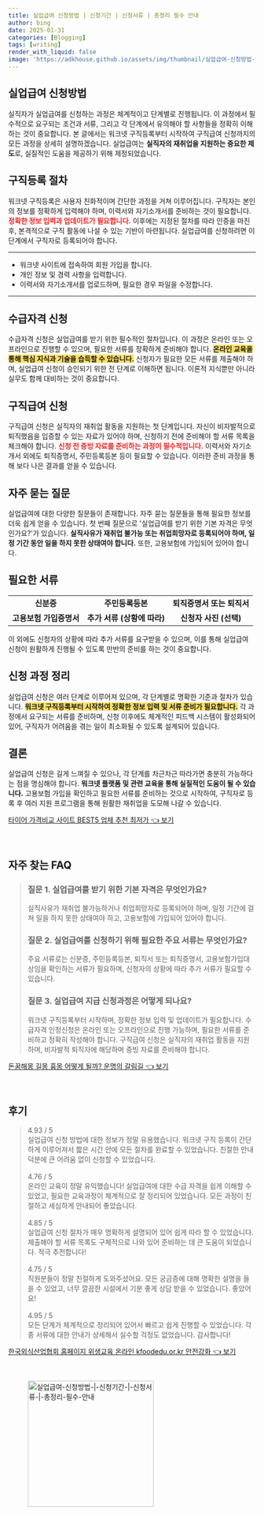 ```yaml
---
title: 실업급여 신청방법 | 신청기간 | 신청서류 | 총정리 필수 안내
author: bing
date: 2025-01-31
categories: [Blogging]
tags: [writing]
render_with_liquid: false
image: 'https://adkhouse.github.io/assets/img/thumbnail/실업급여-신청방법-|-신청기간-|-신청서류-|-총정리-필수-안내.webp'
---
```



<h2 id='실업급여_신청방법'>실업급여 신청방법</h2>

<p>실직자가 실업급여를 신청하는 과정은 체계적이고 단계별로 진행됩니다. 이 과정에서 필수적으로 요구되는 조건과 서류, 그리고 각 단계에서 유의해야 할 사항들을 정확히 이해하는 것이 중요합니다. 본 글에서는 워크넷 구직등록부터 시작하여 구직급여 신청까지의 모든 과정을 상세히 설명하겠습니다. 실업급여는 <b>실직자의 재취업을 지원하는 중요한 제도</b>로, 실질적인 도움을 제공하기 위해 제정되었습니다.</p>

<h2 id='구직등록_절차'>구직등록 절차</h2>

<p>워크넷 구직등록은 사용자 친화적이며 간단한 과정을 거쳐 이루어집니다. 구직자는 본인의 정보를 정확하게 입력해야 하며, 이력서와 자기소개서를 준비하는 것이 필요합니다. <b><span style="color: #ee2323;">정확한 정보 입력과 업데이트가 필요합니다.</span></b> 이후에는 지정된 절차를 따라 인증을 마친 후, 본격적으로 구직 활동에 나설 수 있는 기반이 마련됩니다. 실업급여를 신청하려면 이 단계에서 구직자로 등록되어야 합니다.</p>

<hr />

<ul>
    <li>워크넷 사이트에 접속하여 회원 가입을 합니다.</li>
    <li>개인 정보 및 경력 사항을 입력합니다.</li>
    <li>이력서와 자기소개서를 업로드하며, 필요한 경우 파일을 수정합니다.</li>
</ul>

<hr />

<h2 id='수급자격신청'>수급자격 신청</h2>

<p>수급자격 신청은 실업급여를 받기 위한 필수적인 절차입니다. 이 과정은 온라인 또는 오프라인으로 진행할 수 있으며, 필요한 서류를 정확하게 준비해야 합니다. <b><span style="background-color: #ffe066;">온라인 교육을 통해 핵심 지식과 기술을 습득할 수 있습니다.</span></b> 신청자가 필요한 모든 서류를 제출해야 하며, 실업급여 신청이 승인되기 위한 전 단계로 이해하면 됩니다. 이론적 지식뿐만 아니라 실무도 함께 대비하는 것이 중요합니다.</p>

<h2 id='구직급여_신청'>구직급여 신청</h2>

<p>구직급여 신청은 실직자의 재취업 활동을 지원하는 첫 단계입니다. 자신이 비자발적으로 퇴직했음을 입증할 수 있는 자료가 있어야 하며, 신청하기 전에 준비해야 할 서류 목록을 체크해야 합니다. <b><span style="color: #ee2323;">신청 전 증빙 자료를 준비하는 과정이 필수적입니다.</span></b> 이력서와 자기소개서 외에도 퇴직증명서, 주민등록등본 등이 필요할 수 있습니다. 이러한 준비 과정을 통해 보다 나은 결과를 얻을 수 있습니다.</p>

<h2 id='자주_묻는_질문'>자주 묻는 질문</h2>

<p>실업급여에 대한 다양한 질문들이 존재합니다. 자주 묻는 질문들을 통해 필요한 정보를 더욱 쉽게 얻을 수 있습니다. 첫 번째 질문으로 '실업급여를 받기 위한 기본 자격은 무엇인가요?'가 있습니다. <b>실직사유가 재취업 불가능 또는 취업희망자로 등록되어야 하며, 일정 기간 동안 일을 하지 못한 상태여야 합니다.</b> 또한, 고용보험에 가입되어 있어야 합니다.</p>

<h2 id='필요한_서류'>필요한 서류</h2>

<table>
    <tr>
        <td style="text-align: center; height: 17px;"><b>신분증</b></td>
        <td style="text-align: center; height: 17px;"><b>주민등록등본</b></td>
        <td style="text-align: center; height: 17px;"><b>퇴직증명서 또는 퇴직서</b></td>
    </tr>
    <tr>
        <td style="text-align: center; height: 17px;"><b>고용보험 가입증명서</b></td>
        <td style="text-align: center; height: 17px;"><b>추가 서류 (상황에 따라)</b></td>
        <td style="text-align: center; height: 17px;"><b>신청자 사진 (선택)</b></td>
    </tr>
</table>

<p>이 외에도 신청자의 상황에 따라 추가 서류를 요구받을 수 있으며, 이를 통해 실업급여 신청이 원활하게 진행될 수 있도록 만반의 준비를 하는 것이 중요합니다.</p>

<h2 id='신청_과정_정리'>신청 과정 정리</h2>

<p>실업급여 신청은 여러 단계로 이루어져 있으며, 각 단계별로 명확한 기준과 절차가 있습니다. <b><span style="background-color: #ffe066;">워크넷 구직등록부터 시작하여 정확한 정보 입력 및 서류 준비가 필요합니다.</span></b> 각 과정에서 요구되는 서류를 준비하며, 신청 이후에도 체계적인 피드백 시스템이 활성화되어 있어, 구직자가 어려움을 겪는 일이 최소화될 수 있도록 설계되어 있습니다.</p>

<h2 id='결론'>결론</h2>

<p>실업급여 신청은 길게 느껴질 수 있으나, 각 단계를 차근차근 따라가면 충분히 가능하다는 점을 명심해야 합니다. <b>워크넷 플랫폼 및 관련 교육을 통해 실질적인 도움이 될 수 있습니다.</b> 고용보험 가입을 확인하고 필요한 서류를 준비하는 것으로 시작하여, 구직자로 등록 후 여러 지원 프로그램을 통해 원활한 재취업을 도모해 나갈 수 있습니다.</p>


<p><a class="click-button" title="타이어 가격비교 사이트 BEST5 업체 추천 최저가" href="https://adkhouse.github.io/posts/%ED%83%80%EC%9D%B4%EC%96%B4-%EA%B0%80%EA%B2%A9%EB%B9%84%EA%B5%90-%EC%82%AC%EC%9D%B4%ED%8A%B8-BEST5-%EC%97%85%EC%B2%B4-%EC%B6%94%EC%B2%9C-%EC%B5%9C%EC%A0%80%EA%B0%80/" rel="dofollow">타이어 가격비교 사이트 BEST5 업체 추천 최저가 👈 보기</a></p><br>
<h2 id='자주_찾는_FAQ'>자주 찾는 FAQ</h2>
<div itemscope="" itemtype="https://schema.org/FAQPage"> 
<blockquote> 
<div itemscope="" itemprop="mainEntity" itemtype="https://schema.org/Question"> 
<h3 itemprop="name">질문 1. 실업급여를 받기 위한 기본 자격은 무엇인가요?</h3> 
<div itemscope="" itemprop="acceptedAnswer" itemtype="https://schema.org/Answer"> 
<span itemprop="text"> 
<p>실직사유가 재취업 불가능하거나 취업희망자로 등록되어야 하며, 일정 기간에 걸쳐 일을 하지 못한 상태여야 하고, 고용보험에 가입되어 있어야 합니다.</p> 
</span> 
</div> 
</div> 

<div itemscope="" itemprop="mainEntity" itemtype="https://schema.org/Question"> 
<h3 itemprop="name">질문 2. 실업급여를 신청하기 위해 필요한 주요 서류는 무엇인가요?</h3> 
<div itemscope="" itemprop="acceptedAnswer" itemtype="https://schema.org/Answer"> 
<span itemprop="text"> 
<p>주요 서류로는 신분증, 주민등록등본, 퇴직서 또는 퇴직증명서, 고용보험가입대상임을 확인하는 서류가 필요하며, 신청자의 상황에 따라 추가 서류가 필요할 수 있습니다.</p> 
</span> 
</div> 
</div> 

<div itemscope="" itemprop="mainEntity" itemtype="https://schema.org/Question"> 
<h3 itemprop="name">질문 3. 실업급여 지급 신청과정은 어떻게 되나요?</h3> 
<div itemscope="" itemprop="acceptedAnswer" itemtype="https://schema.org/Answer"> 
<span itemprop="text"> 
<p>워크넷 구직등록부터 시작하며, 정확한 정보 입력 및 업데이트가 필요합니다. 수급자격 인정신청은 온라인 또는 오프라인으로 진행 가능하며, 필요한 서류를 준비하고 정확히 작성해야 합니다. 구직급여 신청은 실직자의 재취업 활동을 지원하며, 비자발적 퇴직자에 해당하며 증빙 자료를 준비해야 합니다.</p> 
</span> 
</div> 
</div> 

</blockquote> 
</div>
<p><a class="click-button" title="돈꿈해몽 길몽 흉몽 어떻게 될까? 운명의 갈림길" href="https://adkhouse.github.io/posts/%EB%8F%88%EA%BF%88%ED%95%B4%EB%AA%BD-%EA%B8%B8%EB%AA%BD-%ED%9D%89%EB%AA%BD-%EC%96%B4%EB%96%BB%EA%B2%8C-%EB%90%A0%EA%B9%8C-%EC%9A%B4%EB%AA%85%EC%9D%98-%EA%B0%88%EB%A6%BC%EA%B8%B8/" rel="dofollow">돈꿈해몽 길몽 흉몽 어떻게 될까? 운명의 갈림길 👈 보기</a></p><br>
<h2 id='후기'>후기</h2>
<div itemscope itemtype="https://schema.org/Product">
  <blockquote>
  <div itemprop="review" itemscope itemtype="https://schema.org/Review">
      <div itemprop="reviewRating" itemscope itemtype="https://schema.org/Rating"> <span itemprop="ratingValue">4.93</span> / <span itemprop="bestRating">5</span> </div>
      <span itemprop="reviewBody">실업급여 신청 방법에 대한 정보가 정말 유용했습니다. 워크넷 구직 등록이 간단하게 이루어져서 짧은 시간 안에 모든 절차를 완료할 수 있었습니다. 친절한 안내 덕분에 큰 어려움 없이 신청할 수 있었습니다.</span>
  </div>
  <br>
  <div itemprop="review" itemscope itemtype="https://schema.org/Review">
      <div itemprop="reviewRating" itemscope itemtype="https://schema.org/Rating"> <span itemprop="ratingValue">4.76</span> / <span itemprop="bestRating">5</span> </div>
      <span itemprop="reviewBody">온라인 교육이 정말 유익했습니다! 실업급여에 대한 수급 자격을 쉽게 이해할 수 있었고, 필요한 교육과정이 체계적으로 잘 정리되어 있었습니다. 모든 과정이 친절하고 세심하게 안내되어 좋았습니다.</span>
  </div>
  <br>
  <div itemprop="review" itemscope itemtype="https://schema.org/Review">
      <div itemprop="reviewRating" itemscope itemtype="https://schema.org/Rating"> <span itemprop="ratingValue">4.85</span> / <span itemprop="bestRating">5</span> </div>
      <span itemprop="reviewBody">실업급여 신청 절차가 매우 명확하게 설명되어 있어 쉽게 따라 할 수 있었습니다. 제출해야 할 서류 목록도 구체적으로 나와 있어 준비하는 데 큰 도움이 되었습니다. 적극 추천합니다!</span>
  </div>
  <br>
  <div itemprop="review" itemscope itemtype="https://schema.org/Review">
      <div itemprop="reviewRating" itemscope itemtype="https://schema.org/Rating"> <span itemprop="ratingValue">4.75</span> / <span itemprop="bestRating">5</span> </div>
      <span itemprop="reviewBody">직원분들이 정말 친절하게 도와주셨어요. 모든 궁금증에 대해 명확한 설명을 들을 수 있었고, 너무 깔끔한 시설에서 기분 좋게 상담 받을 수 있었습니다. 좋았어요!</span>
  </div>
  <br>
  <div itemprop="review" itemscope itemtype="https://schema.org/Review">
      <div itemprop="reviewRating" itemscope itemtype="https://schema.org/Rating"> <span itemprop="ratingValue">4.95</span> / <span itemprop="bestRating">5</span> </div>
      <span itemprop="reviewBody">모든 단계가 체계적으로 정리되어 있어서 빠르고 쉽게 진행할 수 있었습니다. 각종 서류에 대한 안내가 상세해서 실수할 걱정도 없었습니다. 감사합니다!</span>
  </div>
  </blockquote>
</div>
<p><a class="click-button" title="한국외식산업협회 홈페이지 위생교육 온라인 kfoodedu.or.kr 안전강화" href="https://adkhouse.github.io/posts/%ED%95%9C%EA%B5%AD%EC%99%B8%EC%8B%9D%EC%82%B0%EC%97%85%ED%98%91%ED%9A%8C-%ED%99%88%ED%8E%98%EC%9D%B4%EC%A7%80-%EC%9C%84%EC%83%9D%EA%B5%90%EC%9C%A1-%EC%98%A8%EB%9D%BC%EC%9D%B8-kfoodedu.or.kr-%EC%95%88%EC%A0%84%EA%B0%95%ED%99%94/" rel="dofollow">한국외식산업협회 홈페이지 위생교육 온라인 kfoodedu.or.kr 안전강화 👈 보기</a></p><br>
<figure class="image"><img src="https://adkhouse.github.io/assets/img/thumbnail/실업급여-신청방법-|-신청기간-|-신청서류-|-총정리-필수-안내.webp" alt="실업급여-신청방법-|-신청기간-|-신청서류-|-총정리-필수-안내" width="256" height="256"></figure>
